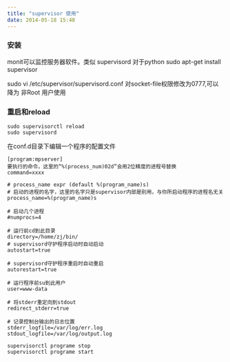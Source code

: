 ```yaml
---
title: "supervisor 使用"
date: 2014-05-18 15:48
---
```



### 安装

monit可以监控服务器软件。类似 supervisord 对于python
sudo apt-get install supervisor


sudo vi /etc/supervisor/supervisord.conf
对socket-file权限修改为0777,可以降为 非Root 用户使用

### 重启和reload

```
sudo supervisorctl reload
sudo supervisord
```

在conf.d目录下编辑一个程序的配置文件

```
[program:mpserver]
要执行的命令，这里的“%(process_num)02d”会用2位精度的进程号替换
command=xxxx

# process_name expr (default %(program_name)s)
# 启动的进程的名字，这里的名字只是supervisor内部是别用，与你所启动程序的进程名无关
process_name=%(program_name)s

# 启动几个进程
#numprocs=4

# 运行前cd到此目录
directory=/home/zj/bin/
# supervisord守护程序启动时自动启动
autostart=true

# supervisord守护程序重启时自动重启
autorestart=true

# 运行程序前su到此用户
user=www-data

# 将stderr重定向到stdout
redirect_stderr=true

# 记录控制台输出的日志位置
stderr_logfile=/var/log/err.log
stdout_logfile=/var/log/output.log
```

```
supervisorctl programe stop
supervisorctl programe start
```
